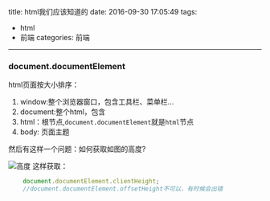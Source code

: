 title: html我们应该知道的
date: 2016-09-30 17:05:49
tags: 
- html
- 前端
categories: 前端
---
### document.documentElement
html页面按大小排序：
1. window:整个浏览器窗口，包含工具栏、菜单栏...
2. document:整个html，包含<DOCTYPE>
3. html：根节点,`document.documentElement`就是`html`节点
4. body: 页面主题

然后有这样一个问题：如何获取如图的高度?

![高度](http://7xphbb.com1.z0.glb.clouddn.com/html_height.png)
这样获取：
``` javascript
    document.documentElement.clientHeight;
    //document.documentElement.offsetHeight不可以，有时候会出错
```

